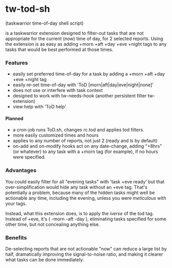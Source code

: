 # tw-tod-sh
(taskwarrior time-of-day shell script)

is a taskwarrior extension designed to filter-out tasks that are not appropriate for the current (now) time of day, for 2 selected reports. Using the extension is as easy as adding +morn +aft +day +eve +night tags to any tasks that would be best performed at those times. 


### Features

- easily set preferred time-of-day for a task by adding a +morn +aft +day +eve +night tag
- easily re-set time-of-day with 'ToD [morn|aft|day|eve|night|none]'
- does not use or interfere with task context
- designed to work with tw-needs-hook (another persistent filter tw-extension)
- view help with 'ToD help'

#### Planned

- a cron-job runs ToD.sh, changes rc.tod and applies tod filters.
- more easily customized times and hours
- applies to any number of reports, not just 2 (ready and ls by default)
- on-add and on-modify hooks act on any date-change, adding "+8hrs" (or whatever) to any task with a +morn tag (for example), if no hours were specified.

### Advantages

You could easily filter for all "evening tasks" with 'task +eve ready' but that over-simplification would hide any task without an +eve tag. That's potentially a problem, because many of the hidden tasks might well be actionable any time, including the evening, unless you were _meticulous_ with your tags.

Instead, what this extension does, is to apply the _iverse_ of the tod tag. Instead of +eve, it's ( -morn -aft -day ), eliminating tasks specified for some other time, but not concealing anything else. 

### Benefits

De-selecting reports that are not actionable "now" can reduce a large list by half, dramatically improving the signal-to-noise ratio, and making it clearer what tasks can be done immediately.
